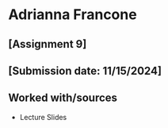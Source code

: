 # Adrianna Francone
## [Assignment 9]
## [Submission date: 11/15/2024]
## Worked with/sources 
* Lecture Slides

